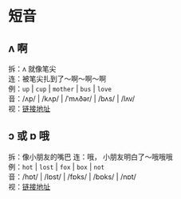 # 短音

## ʌ 啊

拆：ʌ 就像笔尖  
连：被笔尖扎到了～啊～啊～啊  
例：`up` | `cup` | `mother` | `bus` | `love`  
音：/ʌp/ | /kʌp/ | /ˈmʌðər/ | /bʌs/ | /lʌv/  
视：[链接地址](https://appfrxl8ojj7783.xet.citv.cn/p/course/video/v_663c29e5e4b0d84dfe4a1ffe?product_id=p_663c25abe4b0694ca03171dd)

## ɔ 或 ɒ 哦

拆：像小朋友的嘴巴
连：哦， 小朋友明白了～哦哦哦  
例：`hot` | `lost` | `fox` | `box` | `not`  
音：/hɒt/ | /lɒst/ | /fɒks/ | /bɒks/ | /nɒt/  
视：[链接地址](https://appfrxl8ojj7783.h5.xiaoeknow.com/p/course/video/v_663c4221e4b0694ca031872c?product_id=p_663c25abe4b0694ca03171dd)
